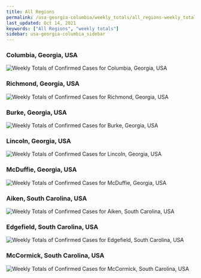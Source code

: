 ```yaml
---
title: All Regions
permalink: /usa-georgia-columbia/weekly_totals/all_regions-weekly_totals.html
last_updated: Oct 14, 2021
keywords: ["All Regions", "weekly totals"]
sidebar: usa-georgia-columbia_sidebar
---
```


<h3>Columbia, Georgia, USA</h3>

![Weekly Totals of Confirmed Cases for Columbia, Georgia, USA](/covid_tracker/images/graphs/usa-georgia-columbia-weekly_totals_graph.png)

<h3>Richmond, Georgia, USA</h3>

![Weekly Totals of Confirmed Cases for Richmond, Georgia, USA](/covid_tracker/images/graphs/usa-georgia-richmond-weekly_totals_graph.png)

<h3>Burke, Georgia, USA</h3>

![Weekly Totals of Confirmed Cases for Burke, Georgia, USA](/covid_tracker/images/graphs/usa-georgia-burke-weekly_totals_graph.png)

<h3>Lincoln, Georgia, USA</h3>

![Weekly Totals of Confirmed Cases for Lincoln, Georgia, USA](/covid_tracker/images/graphs/usa-georgia-lincoln-weekly_totals_graph.png)

<h3>McDuffie, Georgia, USA</h3>

![Weekly Totals of Confirmed Cases for McDuffie, Georgia, USA](/covid_tracker/images/graphs/usa-georgia-mcduffie-weekly_totals_graph.png)

<h3>Aiken, South Carolina, USA</h3>

![Weekly Totals of Confirmed Cases for Aiken, South Carolina, USA](/covid_tracker/images/graphs/usa-south_carolina-aiken-weekly_totals_graph.png)

<h3>Edgefield, South Carolina, USA</h3>

![Weekly Totals of Confirmed Cases for Edgefield, South Carolina, USA](/covid_tracker/images/graphs/usa-south_carolina-edgefield-weekly_totals_graph.png)

<h3>McCormick, South Carolina, USA</h3>

![Weekly Totals of Confirmed Cases for McCormick, South Carolina, USA](/covid_tracker/images/graphs/usa-south_carolina-mccormick-weekly_totals_graph.png)
